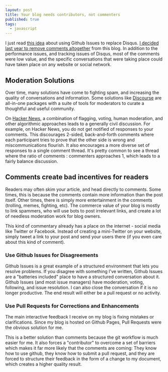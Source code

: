 ```yaml
---
layout: post
title: Your blog needs contributors, not commenters
published: true
tags:
  - javascript
---
```

I just read [this idea](http://donw.io/post/github-comments/) about using Github Issues to replace Disqus.  [I decided last year to remove comments altogether](http://douglastarr.com/no-comment) from this blog.   In addition to the performance issues, and tracking issues of Disqus, most of the comments were low value, and the specific conversations that were taking place could have taken place on any website or social network.

## Moderation Solutions
Over time, many solutions have come to fighting spam, and increasing the quality of conversations and information.  Some solutions like [Discourse](https://www.discourse.org) are all-in-one packages with a suite of tools for moderators to curate a thoughtful and useful community.  

On [Hacker News](https://news.ycombinator.com), a combination of flagging, voting, human moderation, and other algorithmic approaches leads to a generally civil discussion.  For example, on Hacker News, you do not get notified of responses to your comments.  This discourages 2-sided, back-and-forth comments where each participant tries to prove that the other side is wrong and miscommunications flourish.  It also encourages a more diverse set of responses to a single comment thread.  It's pretty common to see a thread where the ratio of comments : commenters approaches 1, which leads to a fairly balance discussion.

## Comments create bad incentives for readers
Readers may often skim your article, and head directly to comments.  Some times, this is because the comments contain more information than the post itself.  Other times, there is simply more entertainment in the comments (trolling, memes, fighting, etc).  The commerce value of your blog is mostly to link spammers, who will use bots to post irrelevant links, and create a lot of needless moderation work for blog owners.

This kind of commentary already has a place on the internet - social media like Twitter or Facebook.  Instead of creating a mini-Twitter on your website, simply tweet a link to your post and send your users there (if you even care about this kind of comment).  

### Use Github Issues for Disagreements
Github Issues is a great example of a structured environment that lets you resolve problems.  If you disagree with something I've written, Github Issues are a "batteries included" place to have a structured conversation about it.  Github Issues (and most issue managers) have moderation, voting, following, and issue resolution.  I can also close the conversation if it is no longer productive.   The end result will either be a pull request or no activity.

### Use Pull Requests for Corrections and Enhancements
The main interactive feedback I receive on my blog is fixing mistakes or clarifications.  Since my blog is hosted on Github Pages, Pull Requests were the obvious solution for me.  

This is a better solution than comments because the git workflow is much easier for me.  It also forces a "contributor" to overcome a set of barriers which makes it far more likely that the comments are coming:  They know how to use github, they know how to submit a pull request, and they are forced to structure their feedback in the form of a change to my document, which creates a higher quality result.